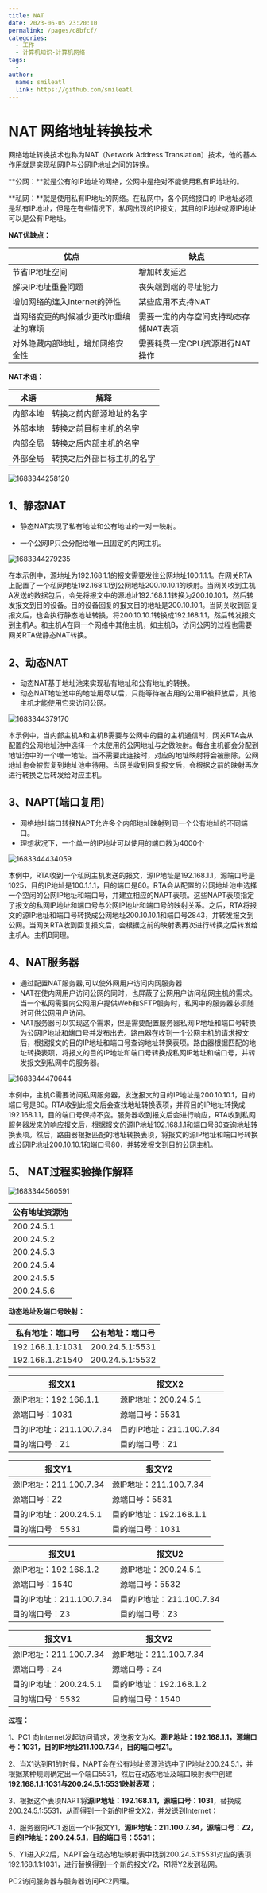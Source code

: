 ```yaml
---
title: NAT
date: 2023-06-05 23:20:10
permalink: /pages/d8bfcf/
categories: 
  - 工作
  - 计算机知识-计算机网络
tags: 
  - 
author: 
  name: smileatl
  link: https://github.com/smileatl
---
```

# NAT 网络地址转换技术

网络地址转换技术也称为NAT（Network Address Translation）技术，他的基本作用就是实现私网IP与公网IP地址之间的转换。

**公网：**就是公有的IP地址的网络，公网中是绝对不能使用私有IP地址的。

**私网：**就是使用私有IP地址的网络。在私网中，各个网络接口的 IP地址必须是私有IP地址，但是在有些情况下，私网出现的IP报文，其目的IP地址或源IP地址可以是公有IP地址。



**NAT优缺点：**

| 优点                                   | 缺点                                  |
| -------------------------------------- | ------------------------------------- |
| 节省IP地址空间                         | 增加转发延迟                          |
| 解决IP地址重叠问题                     | 丧失端到端的寻址能力                  |
| 增加网络的连入Internet的弹性           | 某些应用不支持NAT                     |
| 当网络变更的时候减少更改ip重编址的麻烦 | 需要一定的内存空间支持动态存储NAT表项 |
| 对外隐藏内部地址，增加网络安全性       | 需要耗费一定CPU资源进行NAT操作        |

**NAT术语：**

| 术语     | 解释                       |
| -------- | -------------------------- |
| 内部本地 | 转换之前内部源地址的名字   |
| 外部本地 | 转换之前目标主机的名字     |
| 内部全局 | 转换之后内部主机的名字     |
| 外部全局 | 转换之后外部目标主机的名字 |

![1683344258120](/assets/1683344258120.png)

## 1、静态NAT

- 静态NAT实现了私有地址和公有地址的一对一映射。

- 一个公网IP只会分配给唯一且固定的内网主机。

![1683344279235](/assets/1683344279235.png)

在本示例中，源地址为192.168.1.1的报文需要发往公网地址100.1.1.1。在网关RTA上配置了一个私网地址192.168.1.1到公网地址200.10.10.1的映射。当网关收到主机A发送的数据包后，会先将报文中的源地址192.168.1.1转换为200.10.10.1，然后转发报文到目的设备。目的设备回复的报文目的地址是200.10.10.1。当网关收到回复报文后，也会执行静态地址转换，将200.10.10.1转换成192.168.1.1，然后转发报文到主机A。和主机A在同一个网络中其他主机，如主机B，访问公网的过程也需要网关RTA做静态NAT转换。

## 2、动态NAT

- 动态NAT基于地址池来实现私有地址和公有地址的转换。
- 动态NAT地址池中的地址用尽以后，只能等待被占用的公用IP被释放后，其他主机才能使用它来访问公网。

![1683344379170](/assets/1683344379170.png)

本示例中，当内部主机A和主机B需要与公网中的目的主机通信时，网关RTA会从配置的公网地址池中选择一个未使用的公网地址与之做映射。每台主机都会分配到地址池中的一个唯一地址。当不需要此连接时，对应的地址映射将会被删除，公网地址也会被恢复到地址池中待用。当网关收到回复报文后，会根据之前的映射再次进行转换之后转发给对应主机。

## 3、NAPT(端口复用)

- 网络地址端口转换NAPT允许多个内部地址映射到同一个公有地址的不同端口。
- 理想状况下，一个单一的IP地址可以使用的端口数为4000个

![1683344434059](/assets/1683344434059.png)

本例中，RTA收到一个私网主机发送的报文，源IP地址是192.168.1.1，源端口号是1025，目的IP地址是100.1.1.1，目的端口是80。RTA会从配置的公网地址池中选择一个空闲的公网IP地址和端口号，并建立相应的NAPT表项。这些NAPT表项指定了报文的私网IP地址和端口号与公网IP地址和端口号的映射关系。之后，RTA将报文的源IP地址和端口号转换成公网地址200.10.10.1和端口号2843，并转发报文到公网。当网关RTA收到回复报文后，会根据之前的映射表再次进行转换之后转发给主机A。主机B同理。

## 4、NAT服务器

- 通过配置NAT服务器,可以使外网用户访问内网服务器
- NAT在使内网用户访问公网的同时，也屏蔽了公网用户访问私网主机的需求。当一个私网需要向公网用户提供Web和SFTP服务时，私网中的服务器必须随时可供公网用户访问。
- NAT服务器可以实现这个需求，但是需要配置服务器私网IP地址和端口号转换为公网IP地址和端口号并发布出去。路由器在收到一个公网主机的请求报文后，根据报文的目的IP地址和端口号查询地址转换表项。路由器根据匹配的地址转换表项，将报文的目的IP地址和端口号转换成私网IP地址和端口号，并转发报文到私网中的服务器。

![1683344470644](/assets/1683344470644.png)

本例中，主机C需要访问私网服务器，发送报文的目的IP地址是200.10.10.1，目的端口号是80。RTA收到此报文后会查找地址转换表项，并将目的IP地址转换成192.168.1.1，目的端口号保持不变。服务器收到报文后会进行响应，RTA收到私网服务器发来的响应报文后，根据报文的源IP地址192.168.1.1和端口号80查询地址转换表项。然后，路由器根据匹配的地址转换表项，将报文的源IP地址和端口号转换成公网IP地址200.10.10.1和端口号80，并转发报文到目的公网主机。

## 5、 NAT过程实验操作解释

![1683344560591](/assets/1683344560591.png)

| 公有地址资源池 |
| -------------- |
| 200.24.5.1     |
| 200.24.5.2     |
| 200.24.5.3     |
| 200.24.5.4     |
| 200.24.5.5     |
| 200.24.5.6     |



**动态地址及端口号映射：**

| 私有地址：端口号 | 公有地址：端口号 |
| ---------------- | ---------------- |
| 192.168.1.1:1031 | 200.24.5.1:5531  |
| 192.168.1.2:1540 | 200.24.5.1:5532  |



| 报文X1                   | 报文X2                   |
| ------------------------ | ------------------------ |
| 源IP地址：192.168.1.1    | 源IP地址：200.24.5.1     |
| 源端口号：1031           | 源端口号：5531           |
| 目的IP地址：211.100.7.34 | 目的IP地址：211.100.7.34 |
| 目的端口号：Z1           | 目的端口号：Z1           |

| 报文Y1                 | 报文Y2                  |
| ---------------------- | ----------------------- |
| 源IP地址：211.100.7.34 | 源IP地址：211.100.7.34  |
| 源端口号：Z2           | 源端口号：5531          |
| 目的IP地址：200.24.5.1 | 目的IP地址：192.168.1.1 |
| 目的端口号：5531       | 目的端口号：1031        |

| 报文U1                   | 报文U2                   |
| ------------------------ | ------------------------ |
| 源IP地址：192.168.1.2    | 源IP地址：200.24.5.1     |
| 源端口号：1540           | 源端口号：5532           |
| 目的IP地址：211.100.7.34 | 目的IP地址：211.100.7.34 |
| 目的端口号：Z3           | 目的端口号：Z3           |

| 报文V1                 | 报文V2                  |
| ---------------------- | ----------------------- |
| 源IP地址：211.100.7.34 | 源IP地址：211.100.7.34  |
| 源端口号：Z4           | 源端口号：Z4            |
| 目的IP地址：200.24.5.1 | 目的IP地址：192.168.1.2 |
| 目的端口号：5532       | 目的端口号：1540        |

**过程：**

1、PC1 向Internet发起访问请求，发送报文为X。**源IP地址：192.168.1.1，源端口号：1031，目的IP地址211.100.7.34，目的端口号Z1。**

2、当X1达到R1的时候，NAPT会在公有地址资源池选中了IP地址200.24.5.1，并根据某种规则确定出一个端口5531，然后在动态地址及端口映射表中创建**192.168.1.1:1031与200.24.5.1:5531映射表项；**

3、根据这个表项NAPT将**源IP地址：192.168.1.1，源端口号：1031**，替换成200.24.5.1:5531，从而得到一个新的IP报文X2，并发送到Internet；

4、服务器向PC1 返回一个IP报文Y1，**源IP地址：211.100.7.34，源端口号：Z2，目的IP地址：200.24.5.1，目的端口号：5531**；

5、Y1进入R2后，NAPT会在动态地址映射表中找到200.24.5.1:5531对应的表项192.168.1.1:1031，进行替换得到一个新的报文Y2，R1将Y2发到私网。

PC2访问服务器与服务器访问PC2同理。

